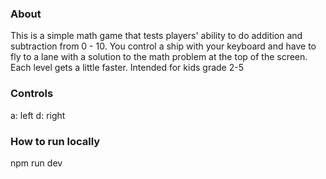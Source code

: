 <h3>About</h3>	
This is a simple math game that tests players' ability to do addition and subtraction from 0 - 10.
You control a ship with your keyboard and have to fly to a lane with a solution to the math problem
at the top of the screen. Each level gets a little faster. Intended for kids grade 2-5

<h3>Controls</h3>
a: left
d: right

<h3>How to run locally</h3>
npm run dev
